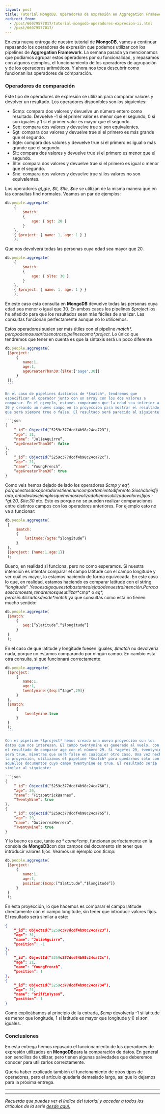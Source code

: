 ```yaml
---
layout: post
title: Tutorial MongoDB. Operadores de expresión en Aggregation Framework II
redirect_from:
  - /post/66079577017/tutorial-mongodb-operadores-expresion-ii.html
  - /post/66079577017/
---
```


En esta nueva entrega de nuestro tutorial de **MongoDB**, vamos a
continuar repasando los operadores de expresión que podemos utilizar con
los pipelines de **Aggregation Framework**. La semana pasada ya
mencionamos que podíamos agrupar estos operadores por su funcionalidad,
y repasamos con algunos ejemplos, el funcionamiento de los operadores de
agrupación y de los operadores aritméticos. Y ahora nos toca descubrir
como funcionan los operadores de comparación.

### Operadores de comparación

Este tipo de operadores de expresión se utilizan para comparar valores
y devolver un resultado. Los operadores disponibles son los siguientes:

-   $cmp: compara dos valores y devuelve un número entero como  resultado. Devuelve -1 si el primer valor es menor que el segundo, 0 si son iguales y 1 si el primer valor es mayor que el segundo.
-   $eq: compara dos valores y devuelve true si son equivalentes.
-   $gt: compara dos valores y devuelve true si el primero es más grande que el segundo.
-   $gte: compara dos valores y devuelve true si el primero es igual o más grande que el segundo.
-   $lt: compara dos valores y devuelve true si el primero es menor que el segundo.
-   $lte: compara dos valores y devuelve true si el primero es igual o menor que el segundo.
-   $ne: compara dos valores y devuelve true si los valores no son equivalentes.

Los operadores *$gt,$gte, $lt, $lte, $ne* se utilizan de la misma
manera que en las consultas find normales. Veamos un par de ejemplos:

```javascript
db.people.aggregate(
    {
        $match:
        {
            age: { $gt: 20 }
        }
    },
    { $project: { name: 1, age: 1 } }
    );
```


Que nos devolverá todas las personas cuya edad sea mayor que 20.

```javascript
db.people.aggregate(
    {
        $match:
        {
            age: { $lte: 30 }
        }
    },
    { $project: { name: 1, age: 1 } }
    );
```

En este caso esta consulta en **MongoDB** devuelve todas las personas
cuya edad sea menor o igual que 30. En ambos casos los pipelines
*$project* los he añadido para que los resultados sean más fáciles de
analizar. Las consultas funcionan perfectamente aunque no lo utilicemos.


Estos operadores suelen ser más útiles con el pipeline *$match*, pero
podemos usarlos en otros pipelines como *$project*. Lo único que
tendremos que tener en cuenta es que la sintaxis será un poco diferente

```javascript
db.people.aggregate(
 {$project:
     {
        name:1,
        age:1,       
        ageGreaterThan30:{$lte:['$age',30]}
     }    
 });
 ```   

En el caso de pipelines distintos de *$match*, tendremos que
especificar el operador junto con un array con los dos valores a
comparar. En el ejemplo, estamos comparando que la edad sea inferior a
30 y creando un nuevo campo en la proyección para mostrar el resultado,
que será siempre true o false. El resultado será parecido al siguiente:

```json
{
    “_id”: ObjectId(“5259c377dcdf4b98c24ca723”),
    “age”: 31,
    “name”: “JulieAguirre”,
    “ageGreaterThan30”: false
},
{
    “_id”: ObjectId(“5259c377dcdf4b98c24ca72c”),
    “age”: 21,
    “name”: “YoungFrench”,
    “ageGreaterThan30”: true
}
```


Como veis hemos dejado de lado los operadores *$cmp y $eq*, porque
estos dos operadores tienen un comportamiento diferente. Si os habéis
fijado, en todos los ejemplos que hemos realizado hemos utilizado
valores fijos: *$gt:20, $lte:30* etc. Esto es porque no se pueden
realizar comparaciones entre distintos campos con los operadores
anteriores. Por ejemplo esto no va a funcionar:

```javascript
db.people.aggregate(
 {
     $match:
     {
         latitude:{$gte:“$longitude”}
     }    
 },
 {$project: {name:1,age:1}}
 );
```

Bueno, en realidad si funciona, pero no como esperamos. Si nuestra
intención es intentar comparar el campo latitude con el campo longitude
y ver cuál es mayor, lo estamos haciendo de forma equivocada. En este
caso lo que, en realidad, estamos haciendo es comparar latitude con el
string “$longitude”. Y eso es algo que está bastante alejado de nuestra
intención. Para casos como este, tendremos que utilizar *$cmp* o
*$eq*, pero sin utilizarlos desde *$match* ya que consultas como esta
no tienen mucho sentido:


```javascript
db.people.aggregate(
 {$match:
     {             
        $eq:[“$latitude”,“$longitude”]
     }    
 }
 );
```

En el caso de que latitude y longitude fuesen iguales, *$match* no
devolvería nada, porque no estamos comparando por ningún campo. En
cambio esta otra consulta, si que funcionará correctamente:

```javascript
db.people.aggregate(
 {$project:
     {           
        name:1,
        age:1,       
        twentynine:{$eq:[“$age”,29]}
     }    
 },
 {$match:
     {        
         twentynine:true
     }
 } 
 );
 ```   

Con el pipeline *$project* hemos creado una nueva proyección con los
datos que nos interesan. El campo twentynine es generado al vuelo, con
el resultado de comparar age con el número 29. Si *age*es 29, twentynine
será true, mientras que será false en cualquier otro caso. Una vez hecha
la proyección, utilizamos el pipeline *$match* para quedarnos solo con
aquellos documentos cuyo campo twentynine es true. El resultado sería
similar al siguiente:

```json
{
    “_id”: ObjectId(“5259c377dcdf4b98c24ca760”),
    “age”: 29,
    “name”: “FitzpatrickBarnes”,
    “TwentyNine”: true
},
{
    “_id”: ObjectId(“5259c377dcdf4b98c24ca765”),
    “age”: 29,
    “name”: “GutierrezHerrera”,
    “TwentyNine”: true
}
```

Y lo bueno es que, tanto *$eq* como *$cmp*, funcionan perfectamente en
la consola de **MongoDB**con dos campos del documento sin tener que
introducir valores fijos. Veamos un ejemplo con *$cmp*:


```javascript
db.people.aggregate(
 {$project:
     {           
        name:1,
        age:1,       
        position:{$cmp:[“$latitude”,“$longitude”]}
     }    
 } 
 );
```

En esta proyección, lo que hacemos es comparar el campo latitude
directamente con el campo longitude, sin tener que introducir valores
fijos. El resultado será similar a este:

```json
{
    “_id”: ObjectId(“5259c377dcdf4b98c24ca723”),
    “age”: 31,
    “name”: “JulieAguirre”,
    “position”: -1
},
{
    “_id”: ObjectId(“5259c377dcdf4b98c24ca72c”),
    “age”: 21,
    “name”: “YoungFrench”,
    “position”: 1
},
{
    “_id”: ObjectId(“5259c377dcdf4b98c24ca734”),
    “age”: 21,
    “name”: “GriffinTyson”,
    “position”: 1
}
```

Como explicábamos al principio de la entrada, *$cmp* devolvería -1 si
latitude es menor que longitude, 1 si latitude es mayor que longitude y
0 si son iguales.

### Conclusiones


 En esta entrega hemos repasado el funcionamiento de los operadores de
expresión utilizados en **MongoDB**para la comparación de datos. En
general son sencillos de utilizar, pero tienen algunas salvedades que
deberemos conocer para utilizarlos correctamente. 

 Quería haber explicado también el funcionamiento de otros tipos de
operadores, pero el artículo quedaría demasiado largo, así que lo
dejamos para la próxima entrega.


* * * * *

* * * * *

*Recuerda que puedes ver el índice del tutorial y acceder a todos los
artículos de la serie [desde aquí.](https://charlascylon.com/tutorialmongo)*

